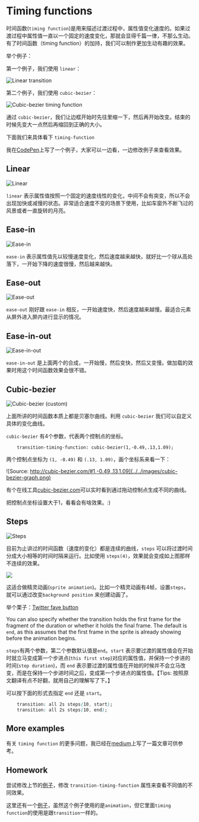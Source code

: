 # Timing functions

时间函数(`timing function`)是用来描述过渡过程中，属性值变化速度的。如果过渡过程中属性值一直以一个固定的速度变化，那就会显得千篇一律，不那么生动。有了时间函数（timing function）的加持，我们可以制作更加生动有趣的效果。

举个例子：

第一个例子，我们使用 `linear`：

![Linear transition](../../images/linear-min.gif)

第二个例子，我们使用 `cubic-bezier`：

![Cubic-bezier timing function](../../images/demo-min.gif)

通过 `cubic-bezier`，我们让边框开始时先往里缩一下，然后再开始改变。结束的时候先变大一点然后再缩回到正确的大小。

下面我们来具体看下 `timing-function`

我在[CodePen](http://codepen.io/donovanh/pen/GgaRNv)上写了一个例子，大家可以一边看，一边修改例子来查看效果。

## Linear

![Linear](../../images/linear-example-min.gif)

`linear` 表示属性值按照一个固定的速度线性的变化，中间不会有突变，所以不会出现加快或减慢的状态。非常适合速度不变的场景下使用，比如车窗外不断飞过的风景或者一直旋转的月亮。

## Ease-in

![Ease-in](../../images/ease-in-min.gif)

`ease-in` 表示属性值先以较慢速度变化，然后速度越来越快，就好比一个球从高处落下，一开始下降的速度很慢，然后越来越快。

## Ease-out

![Ease-out](../../images/ease-out-min.gif)

`ease-out` 刚好跟 `ease-in` 相反，一开始速度快，然后速度越来越慢。最适合元素从屏外进入屏内进行显示的情况。

## Ease-in-out

![Ease-in-out](../../images/ease-in-out-min.gif)

`ease-in-out` 是上面两个的合成，一开始慢，然后变快，然后又变慢。做加载的效果时用这个时间函数效果会很不错。

## Cubic-bezier

![Cubic-bezier (custom)](../../images/cubic-bezier-min.gif)

上面所讲的时间函数本质上都是贝塞尔曲线。利用 `cubic-bezier` 我们可以自定义具体的变化曲线。

`cubic-bezier` 有4个参数，代表两个控制点的坐标。

```
    transition-timing-function: cubic-bezier(1,-0.49,.13,1.09);
```

两个控制点坐标为 `(1, -0.49)` 和 `(.13, 1.09)`，画个坐标系来看一下：

![Source: http://cubic-bezier.com/#1,-0.49,.13,1.09](../../images/cubic-bezier-graph.png)

有个在线工具[cubic-bezier.com](http://cubic-bezier.com)可以实时看到通过拖动控制点生成不同的曲线。

把控制点坐标设置大于1，看看会有啥效果。:)

## Steps

![Steps](../../images/steps-min.gif)

目前为止讲过的时间函数（速度的变化）都是连续的曲线，`steps` 可以将过渡时间分成大小相等的时间时隔来运行。比如使用 `steps(4)`，效果就会变成如上图那样不连续的效果。

![](../../images/steps.png)

这适合做精灵动画(`sprite animation`)。比如一个精灵动画有4帧，设置`steps`，就可以通过改变`background position` 来创建动画了。

举个栗子：[Twitter fave button](https://cssanimation.rocks/twitter-fave/)

You can also specify whether the transition holds the first frame for the fragment of the duration or whether it holds the final frame. The default is `end`, as this assumes that the first frame in the sprite is already showing before the animation begins.

`steps`有两个参数，第二个参数默认值是`end`。`start` 表示要过渡的属性值会在开始时就立马变成第一个步进点(`this first step`)对应的属性值，并保持一个步进的时间(`step duration`)，而 `end` 表示要过渡的属性值在开始的时候并不会立马改变，而是在保持一个步进时间之后，变成第一个步进点的属性值。【Tips: 按照原文翻译有点不好翻，就用自己的理解写了下。】

可以按下面的形式去指定 `end` 还是 `start`。

```css
    transition: all 2s steps(10, start);
    transition: all 2s steps(10, end);
```

## More examples

有关 `timing function` 的更多问题，我已经在[medium](https://medium.com/css-tutorials/bouncy-transitions-c0c8085d489)上写了一篇文章可供参考。

## Homework

尝试修改上节的[例子](http://codepen.io/donovanh/pen/NPYNGa?editors=110)，修改 `transition-timing-function` 属性来查看不同值的不同效果。

这里还有一个[例子](http://codepen.io/donovanh/pen/GgaRNv)，虽然这个例子使用的是`animation`，但它里面`timing function`的使用是跟`transition`一样的。